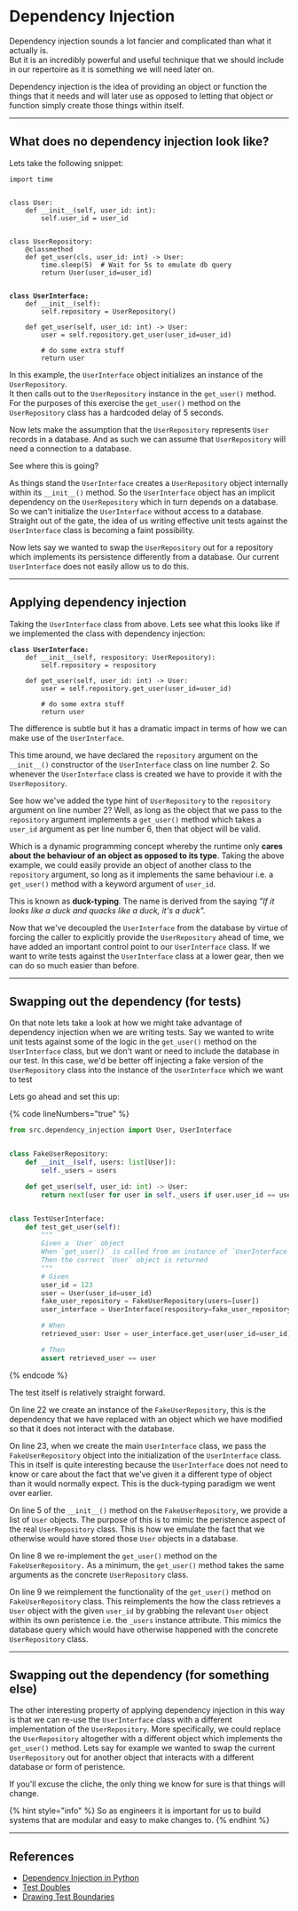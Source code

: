 # Dependency Injection

Dependency injection sounds a lot fancier and complicated than what it actually is. \
But it is an incredibly powerful and useful technique that we should include in our repertoire as it is something we will need later on.

Dependency injection is the idea of providing an object or function the things that it needs and will later use as opposed to letting that object or function simply create those things within itself.&#x20;

***

## What does no dependency injection look like?

Lets take the following snippet:

<pre class="language-python"><code class="lang-python">import time


class User:
    def __init__(self, user_id: int):
        self.user_id = user_id


class UserRepository:
    @classmethod
    def get_user(cls, user_id: int) -> User:
        time.sleep(5)  # Wait for 5s to emulate db query
        return User(user_id=user_id)


<strong>class UserInterface:
</strong>    def __init__(self):
        self.repository = UserRepository()

    def get_user(self, user_id: int) -> User:
        user = self.repository.get_user(user_id=user_id)
        
        # do some extra stuff
        return user
</code></pre>

In this example, the `UserInterface` object initializes an instance of the `UserRepository`.\
It then calls out to the `UserRepository` instance in the `get_user()` method. For the purposes of this exercise the `get_user()` method on the `UserRepository` class has a hardcoded delay of  5 seconds.

Now lets make the assumption that the `UserRepository` represents `User` records in a database. And as such we can assume that `UserRepository` will need a connection to a database.&#x20;

See where this is going?&#x20;

As things stand the `UserInterface` creates a `UserRepository` object internally within its `__init__()` method. So the `UserInterface` object has an implicit dependency on the `UserRepository` which in turn depends on a database. So we can't initialize the `UserInterface` without access to a database. Straight out of the gate, the idea of us writing effective unit tests against the `UserInterface` class is becoming a faint possibility.

Now lets say we wanted to swap the `UserRepository` out for a repository which implements its persistence differently from a database. Our current `UserInterface` does not easily allow us to do this.

***

## Applying dependency injection

Taking the `UserInterface` class from above. Lets see what this looks like if we implemented the class with dependency injection:

<pre class="language-python" data-line-numbers><code class="lang-python"><strong>class UserInterface:
</strong>    def __init__(self, respository: UserRepository):
        self.repository = respository

    def get_user(self, user_id: int) -> User:
        user = self.repository.get_user(user_id=user_id)
        
        # do some extra stuff
        return user
</code></pre>

The difference is subtle but it has a dramatic impact in terms of how we can make use of the `UserInterface`.

This time around, we have declared the `repository` argument on the `__init__()` constructor of the `UserInterface` class on line number 2. So whenever the `UserInterface` class is created we have to provide it with the `UserRepository`.

See how we've added the type hint of  `UserRepository` to the `repository` argument on line number 2? Well, as long as the object that we pass to the `repository` argument implements a `get_user()` method which takes a `user_id` argument as per line number 6, then that object will be valid.

Which is a dynamic programming concept whereby the runtime only **cares about the behaviour of an object as opposed to its type**. Taking the above example, we could easily provide an object of another class to the `repository` argument, so long as it implements the same behaviour i.e.  a `get_user()` method with a keyword argument of `user_id`.

This is known as **duck-typing**_._ The name is derived from the saying _"If it looks like a duck and quacks like a duck, it's a duck"._

Now that we've decoupled the `UserInterface` from the database by virtue of forcing the caller to explicitly provide the `UserRepository` ahead of time, we have added an important control point to our `UserInterface` class. If we want to write tests against the `UserInterface` class at a lower gear, then we can do so much easier than before.

***

## Swapping out the dependency (for tests)

On that note lets take a look at how we might take advantage of dependency injection when we are writing tests. Say we wanted to write unit tests against some of the logic in the `get_user()` method on the `UserInterface` class, but we don't want or need to include the database in our test. In this case, we'd be better off injecting a fake version of the `UserRepository` class into the instance of the `UserInterface` which we want to test

Lets go ahead and set this up:

{% code lineNumbers="true" %}
```python
from src.dependency_injection import User, UserInterface


class FakeUserRepository:
    def __init__(self, users: list[User]):
        self._users = users

    def get_user(self, user_id: int) -> User:
        return next(user for user in self._users if user.user_id == user_id)


class TestUserInterface:
    def test_get_user(self):
        """
        Given a `User` object
        When `get_user()` is called from an instance of `UserInterface`
        Then the correct `User` object is returned
        """
        # Given
        user_id = 123
        user = User(user_id=user_id)
        fake_user_repository = FakeUserRepository(users=[user])
        user_interface = UserInterface(respository=fake_user_repository)

        # When
        retrieved_user: User = user_interface.get_user(user_id=user_id)

        # Then
        assert retrieved_user == user
```
{% endcode %}

The test itself is relatively straight forward.&#x20;

On line 22 we create an instance of the `FakeUserRepository`, this is the dependency that we have replaced with an object which we have modified so that it does not interact with the database.&#x20;

On line 23, when we create the main `UserInterface` class, we pass the `FakeUserRepository` object into the initialization of the `UserInterface` class. This in itself is quite interesting because the `UserInterface` does not need to know or care about the fact that we've given it a different type of object than it would normally expect. This is the duck-typing paradigm we went over earlier.

On line 5 of the `__init__()` method on the `FakeUserRepository`, we provide a list of `User` objects.  The purpose of this is to mimic the peristence aspect of the real `UserRepository` class. This is how we emulate the fact that we otherwise would have stored those `User` objects in a database.

On line 8 we re-implement the `get_user()` method on the `FakeUserRepository.` As a minimum, the `get_user()` method takes the same arguments as the concrete `UserRepository` class.

On line 9 we reimplement the functionality of the `get_user()` method on `FakeUserRepository` class. This reimplements the how the class retrieves a `User` object with the given `user_id` by grabbing the relevant `User` object within its own peristence i.e. the `_users` instance attribute. This mimics the database query which would have otherwise happened with the concrete `UserRepository` class.&#x20;

***

## Swapping out the dependency (for something else)

The other interesting property of applying dependency injection in this way is that we can re-use the `UserInterface` class with a different implementation of the `UserRepository`. More specifically, we could replace the `UserRepository` altogether with a different object which implements the `get_user()` method. Lets say for example we wanted to swap the current `UserRepository` out for another object that interacts with a different database or form of peristence.

If you'll excuse the cliche, the only thing we know for sure is that things will change.

{% hint style="info" %}
So as engineers it is important for us to build systems that are modular and easy to make changes to.
{% endhint %}

***

## References

* [Dependency Injection in Python](https://www.afaanashiq.com/python/dependency-injection-in-python/)
* [Test Doubles](https://www.afaanashiq.com/code/test-doubles/)
* [Drawing Test Boundaries](https://www.afaanashiq.com/code/drawing-test-boundaries/)

